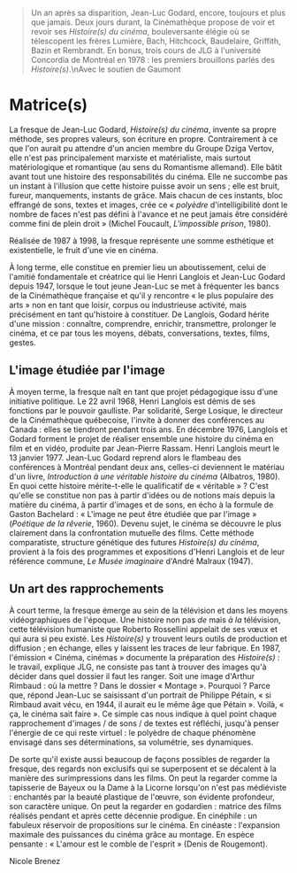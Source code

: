 > Un an après sa disparition, Jean-Luc Godard, encore, toujours et plus que jamais. Deux jours durant, la Cinémathèque propose de voir et revoir ses _Histoire(s) du cinéma_, bouleversante élégie où se télescopent les frères Lumière, Bach, Hitchcock, Baudelaire, Griffith, Bazin et Rembrandt. En bonus, trois cours de JLG à l'université Concordia de Montréal en 1978 : les premiers brouillons parlés des _Histoire(s)_.\nAvec le soutien de Gaumont

# Matrice(s)

La fresque de Jean-Luc Godard, _Histoire(s) du cinéma_, invente sa propre méthode, ses propres valeurs, son écriture en propre. Contrairement à ce que l'on aurait pu attendre d'un ancien membre du Groupe Dziga Vertov, elle n'est pas principalement marxiste et matérialiste, mais surtout matériologique et romantique (au sens du Romantisme allemand). Elle bâtit avant tout une histoire des responsabilités du cinéma. Elle ne succombe pas un instant à l'illusion que cette histoire puisse avoir un sens ; elle est bruit, fureur, manquements, instants de grâce. Mais chacun de ces instants, bloc effrangé de sons, textes et images, crée ce « _polyèdre_ d'intelligibilité dont le nombre de faces n'est pas défini à l'avance et ne peut jamais être considéré comme fini de plein droit » (Michel Foucault, _L'impossible prison_, 1980).

Réalisée de 1987 à 1998, la fresque représente une somme esthétique et existentielle, le fruit d'une vie en cinéma.

À long terme, elle constitue en premier lieu un aboutissement, celui de l'amitié fondamentale et créatrice qui lie Henri Langlois et Jean-Luc Godard depuis 1947, lorsque le tout jeune Jean-Luc se met à fréquenter les bancs de la Cinémathèque française et qu'il y rencontre « le plus populaire des arts » non en tant que loisir, corpus ou industrieuse activité, mais précisément en tant qu'histoire à constituer. De Langlois, Godard hérite d'une mission : connaître, comprendre, enrichir, transmettre, prolonger le cinéma, et ce par tous les moyens, débats, conversations, textes, films, gestes.

## L'image étudiée par l'image

À moyen terme, la fresque naît en tant que projet pédagogique issu d'une initiative politique. Le 22 avril 1968, Henri Langlois est démis de ses fonctions par le pouvoir gaulliste. Par solidarité, Serge Losique, le directeur de la Cinémathèque québecoise, l'invite à donner des conférences au Canada : elles se tiendront pendant trois ans. En décembre 1976, Langlois et Godard forment le projet de réaliser ensemble une histoire du cinéma en film et en vidéo, produite par Jean-Pierre Rassam. Henri Langlois meurt le 13 janvier 1977. Jean-Luc Godard reprend alors le flambeau des conférences à Montréal pendant deux ans, celles-ci deviennent le matériau d'un livre, _Introduction à une véritable histoire du cinéma_ (Albatros, 1980). En quoi cette histoire mérite-t-elle le qualificatif de « véritable » ? C'est qu'elle se constitue non pas à partir d'idées ou de notions mais depuis la matière du cinéma, à partir d'images et de sons, en écho à la formule de Gaston Bachelard : « L'image ne peut être étudiée que par l'image » (_Poétique de la rêverie_, 1960). Devenu sujet, le cinéma se découvre le plus clairement dans la confrontation mutuelle des films. Cette méthode comparatiste, structure génétique des futures _Histoire(s) du cinéma_, provient à la fois des programmes et expositions d'Henri Langlois et de leur référence commune, _Le Musée imaginaire_ d'André Malraux (1947).

## Un art des rapprochements

À court terme, la fresque émerge au sein de la télévision et dans les moyens vidéographiques de l'époque. Une histoire non pas _de_ mais _à la_ télévision, cette télévision humaniste que Roberto Rossellini appelait de ses vœux et qui aura si peu existé. Les _Histoire(s)_ y trouvent leurs outils de production et diffusion ; en échange, elles y laissent les traces de leur fabrique. En 1987, l'émission « Cinéma, cinémas » documente la préparation des _Histoire(s)_ : le travail, explique JLG, ne consiste pas tant à trouver des images qu'à décider dans quel dossier il faut les ranger. Soit une image d'Arthur Rimbaud : où la mettre ? Dans le dossier « Montage ». Pourquoi ? Parce que, répond Jean-Luc se saisissant d'un portrait de Philippe Pétain, « si Rimbaud avait vécu, en 1944, il aurait eu le même âge que Pétain ». Voilà, « ça, le cinéma sait faire ». Ce simple cas nous indique à quel point chaque rapprochement d'images / de sons / de textes est réfléchi, jusqu'à penser l'énergie de ce qui reste virtuel : le polyèdre de chaque phénomène envisagé dans ses déterminations, sa volumétrie, ses dynamiques.

De sorte qu'il existe aussi beaucoup de façons possibles de regarder la fresque, des regards non exclusifs qui se superposent et se décalent à la manière des surimpressions dans les films. On peut la regarder comme la tapisserie de Bayeux ou la Dame à la Licorne lorsqu'on n'est pas médiéviste : enchantés par la beauté plastique de l'œuvre, son évidente profondeur, son caractère unique. On peut la regarder en godardien : matrice des films réalisés pendant et après cette décennie prodigue. En cinéphile : un fabuleux réservoir de propositions sur le cinéma. En cinéaste : l'expansion maximale des puissances du cinéma grâce au montage. En espèce pensante : « L'amour est le comble de l'esprit » (Denis de Rougemont).

Nicole Brenez

